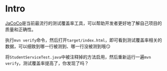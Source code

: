# Intro

[JaCoCo][1]是当前最流行的测试覆盖率工具，可以帮助开发者更好地了解自己项目的质量和正确性。

执行`mvn verify`命令，然后打开`target/index.html`，即可看到测试覆盖率相关的数据，可以细致到哪一行被测到、哪一行没被测到哦😏

将`StudentServiceTest.java`中被注释掉的方法启用，然后重新运行一遍`mvn verify`，测试覆盖率提高了，你发现了吗？

[1]:https://www.eclemma.org/jacoco/